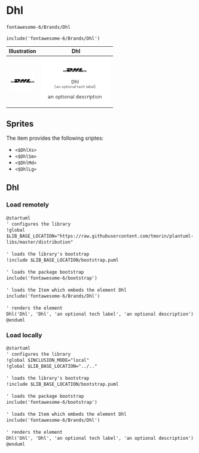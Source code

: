 # Dhl


```text
fontawesome-6/Brands/Dhl
```

```text
include('fontawesome-6/Brands/Dhl')
```



| Illustration | Dhl |
| :---: | :---: |
| ![illustration for Illustration](../../fontawesome-6/Brands/Dhl.png) | ![illustration for Dhl](../../fontawesome-6/Brands/Dhl.Local.png) |



## Sprites
The item provides the following sriptes:

- `<$DhlXs>`
- `<$DhlSm>`
- `<$DhlMd>`
- `<$DhlLg>`





## Dhl

### Load remotely
```plantuml
@startuml
' configures the library
!global $LIB_BASE_LOCATION="https://raw.githubusercontent.com/tmorin/plantuml-libs/master/distribution"

' loads the library's bootstrap
!include $LIB_BASE_LOCATION/bootstrap.puml

' loads the package bootstrap
include('fontawesome-6/bootstrap')

' loads the Item which embeds the element Dhl
include('fontawesome-6/Brands/Dhl')

' renders the element
Dhl('Dhl', 'Dhl', 'an optional tech label', 'an optional description')
@enduml
```

### Load locally
```plantuml
@startuml
' configures the library
!global $INCLUSION_MODE="local"
!global $LIB_BASE_LOCATION="../.."

' loads the library's bootstrap
!include $LIB_BASE_LOCATION/bootstrap.puml

' loads the package bootstrap
include('fontawesome-6/bootstrap')

' loads the Item which embeds the element Dhl
include('fontawesome-6/Brands/Dhl')

' renders the element
Dhl('Dhl', 'Dhl', 'an optional tech label', 'an optional description')
@enduml
```

